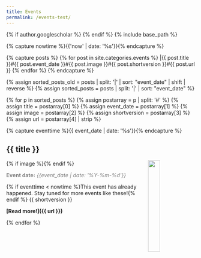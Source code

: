 ```yaml
---
title: Events
permalink: /events-test/
---
```

{% if author.googlescholar %}
{% endif %}
{% include base_path %}

<!-- NOTE! NEW NEWS ARE ADDED AS POSTS IN events/_posts! //-->
<!-- THIS FILE NEEDS EDITING ONLY IF THE PRESENTATION OF THE PROJECTS NEED TO CHANGE. //-->

{% capture nowtime %}{{'now' | date: '%s'}}{% endcapture %}

{% capture posts %}
  {% for post in site.categories.events %}
    |{{ post.title }}#{{ post.event_date }}#{{ post.image }}#{{ post.shortversion }}#{{ post.url  }}
  {% endfor %}
{% endcapture %}

{% assign sorted_posts_old = posts | split: '|' | sort: "event_date" | shift | reverse %}
{% assign sorted_posts = posts | split: '|' | sort: "event_date"  %}

{% for p in sorted_posts %}
{% assign postarray = p | split: '#' %}
{% assign title = postarray[0] %}
{% assign event_date = postarray[1] %}
{% assign image = postarray[2] %}
{% assign shortversion = postarray[3] %}
{% assign url = postarray[4] | strip %}

{% capture eventtime %}{{ event_date | date: '%s'}}{% endcapture %}

## {{ title }}
{% if image %}<img src="{{ image }}" style="float: right; width: 25%;" />{% endif %}

<span style="color:grey;">**Event date:** *{{event_date | date: '%Y-%m-%d'}}*</span>

{% if eventtime < nowtime %}This event has already happened. Stay tuned for more events like these!{% endif %}
{{ shortversion }}

**[Read more!]({{ url }})**

{% endfor %}

